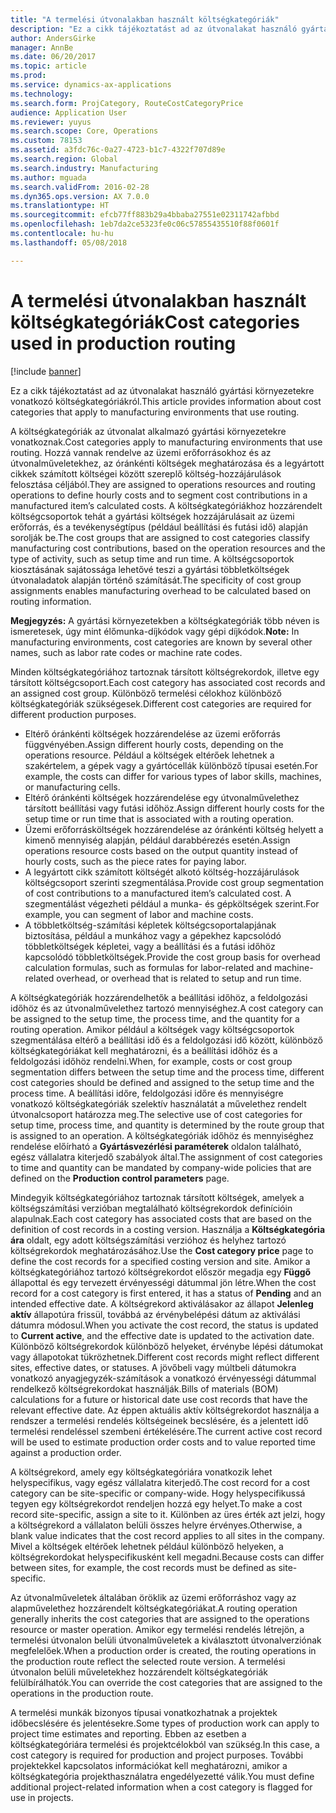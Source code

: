 ```yaml
---
title: "A termelési útvonalakban használt költségkategóriák"
description: "Ez a cikk tájékoztatást ad az útvonalakat használó gyártási környezetekre vonatkozó költségkategóriákról."
author: AndersGirke
manager: AnnBe
ms.date: 06/20/2017
ms.topic: article
ms.prod: 
ms.service: dynamics-ax-applications
ms.technology: 
ms.search.form: ProjCategory, RouteCostCategoryPrice
audience: Application User
ms.reviewer: yuyus
ms.search.scope: Core, Operations
ms.custom: 78153
ms.assetid: a3fdc76c-0a27-4723-b1c7-4322f707d89e
ms.search.region: Global
ms.search.industry: Manufacturing
ms.author: mguada
ms.search.validFrom: 2016-02-28
ms.dyn365.ops.version: AX 7.0.0
ms.translationtype: HT
ms.sourcegitcommit: efcb77ff883b29a4bbaba27551e02311742afbbd
ms.openlocfilehash: 1eb7da2ce5323fe0c06c57855435510f88f0601f
ms.contentlocale: hu-hu
ms.lasthandoff: 05/08/2018

---
```


# <a name="cost-categories-used-in-production-routing"></a><span data-ttu-id="71ad3-103">A termelési útvonalakban használt költségkategóriák</span><span class="sxs-lookup"><span data-stu-id="71ad3-103">Cost categories used in production routing</span></span>

[!include [banner](../includes/banner.md)]

<span data-ttu-id="71ad3-104">Ez a cikk tájékoztatást ad az útvonalakat használó gyártási környezetekre vonatkozó költségkategóriákról.</span><span class="sxs-lookup"><span data-stu-id="71ad3-104">This article provides information about cost categories that apply to manufacturing environments that use routing.</span></span>

<span data-ttu-id="71ad3-105">A költségkategóriák az útvonalat alkalmazó gyártási környezetekre vonatkoznak.</span><span class="sxs-lookup"><span data-stu-id="71ad3-105">Cost categories apply to manufacturing environments that use routing.</span></span> <span data-ttu-id="71ad3-106">Hozzá vannak rendelve az üzemi erőforrásokhoz és az útvonalműveletekhez, az óránkénti költségek meghatározása és a legyártott cikkek számított költségei között szereplő költség-hozzájárulások felosztása céljából.</span><span class="sxs-lookup"><span data-stu-id="71ad3-106">They are assigned to operations resources and routing operations to define hourly costs and to segment cost contributions in a manufactured item’s calculated costs.</span></span> <span data-ttu-id="71ad3-107">A költségkategóriákhoz hozzárendelt költségcsoportok tehát a gyártási költségek hozzájárulásait az üzemi erőforrás, és a tevékenységtípus (például beállítási és futási idő) alapján sorolják be.</span><span class="sxs-lookup"><span data-stu-id="71ad3-107">The cost groups that are assigned to cost categories classify manufacturing cost contributions, based on the operation resources and the type of activity, such as setup time and run time.</span></span> <span data-ttu-id="71ad3-108">A költségcsoportok kiosztásának sajátossága lehetővé teszi a gyártási többletköltségek útvonaladatok alapján történő számítását.</span><span class="sxs-lookup"><span data-stu-id="71ad3-108">The specificity of cost group assignments enables manufacturing overhead to be calculated based on routing information.</span></span> 

<span data-ttu-id="71ad3-109">**Megjegyzés:** A gyártási környezetekben a költségkategóriák több néven is ismeretesek, úgy mint élőmunka-díjkódok vagy gépi díjkódok.</span><span class="sxs-lookup"><span data-stu-id="71ad3-109">**Note:** In manufacturing environments, cost categories are known by several other names, such as labor rate codes or machine rate codes.</span></span> 

<span data-ttu-id="71ad3-110">Minden költségkategóriához tartoznak társított költségrekordok, illetve egy társított költségcsoport.</span><span class="sxs-lookup"><span data-stu-id="71ad3-110">Each cost category has associated cost records and an assigned cost group.</span></span> <span data-ttu-id="71ad3-111">Különböző termelési célokhoz különböző költségkategóriák szükségesek.</span><span class="sxs-lookup"><span data-stu-id="71ad3-111">Different cost categories are required for different production purposes.</span></span>

-   <span data-ttu-id="71ad3-112">Eltérő óránkénti költségek hozzárendelése az üzemi erőforrás függvényében.</span><span class="sxs-lookup"><span data-stu-id="71ad3-112">Assign different hourly costs, depending on the operations resource.</span></span> <span data-ttu-id="71ad3-113">Például a költségek eltérőek lehetnek a szakértelem, a gépek vagy a gyártócellák különböző típusai esetén.</span><span class="sxs-lookup"><span data-stu-id="71ad3-113">For example, the costs can differ for various types of labor skills, machines, or manufacturing cells.</span></span>
-   <span data-ttu-id="71ad3-114">Eltérő óránkénti költségek hozzárendelése egy útvonalművelethez társított beállítási vagy futási időhöz.</span><span class="sxs-lookup"><span data-stu-id="71ad3-114">Assign different hourly costs for the setup time or run time that is associated with a routing operation.</span></span>
-   <span data-ttu-id="71ad3-115">Üzemi erőforrásköltségek hozzárendelése az óránkénti költség helyett a kimenő mennyiség alapján, például darabbérezés esetén.</span><span class="sxs-lookup"><span data-stu-id="71ad3-115">Assign operations resource costs based on the output quantity instead of hourly costs, such as the piece rates for paying labor.</span></span>
-   <span data-ttu-id="71ad3-116">A legyártott cikk számított költségét alkotó költség-hozzájárulások költségcsoport szerinti szegmentálása.</span><span class="sxs-lookup"><span data-stu-id="71ad3-116">Provide cost group segmentation of cost contributions to a manufactured item’s calculated cost.</span></span> <span data-ttu-id="71ad3-117">A szegmentálást végezheti például a munka- és gépköltségek szerint.</span><span class="sxs-lookup"><span data-stu-id="71ad3-117">For example, you can segment of labor and machine costs.</span></span>
-   <span data-ttu-id="71ad3-118">A többletköltség-számítási képletek költségcsoportalapjának biztosítása, például a munkához vagy a gépekhez kapcsolódó többletköltségek képletei, vagy a beállítási és a futási időhöz kapcsolódó többletköltségek.</span><span class="sxs-lookup"><span data-stu-id="71ad3-118">Provide the cost group basis for overhead calculation formulas, such as formulas for labor-related and machine-related overhead, or overhead that is related to setup and run time.</span></span>

<span data-ttu-id="71ad3-119">A költségkategóriák hozzárendelhetők a beállítási időhöz, a feldolgozási időhöz és az útvonalművelethez tartozó mennyiséghez.</span><span class="sxs-lookup"><span data-stu-id="71ad3-119">A cost category can be assigned to the setup time, the process time, and the quantity for a routing operation.</span></span> <span data-ttu-id="71ad3-120">Amikor például a költségek vagy költségcsoportok szegmentálása eltérő a beállítási idő és a feldolgozási idő között, különböző költségkategóriákat kell meghatározni, és a beállítási időhöz és a feldolgozási időhöz rendelni.</span><span class="sxs-lookup"><span data-stu-id="71ad3-120">When, for example, costs or cost group segmentation differs between the setup time and the process time, different cost categories should be defined and assigned to the setup time and the process time.</span></span> <span data-ttu-id="71ad3-121">A beállítási időre, feldolgozási időre és mennyiségre vonatkozó költségkategóriák szelektív használatát a művelethez rendelt útvonalcsoport határozza meg.</span><span class="sxs-lookup"><span data-stu-id="71ad3-121">The selective use of cost categories for setup time, process time, and quantity is determined by the route group that is assigned to an operation.</span></span> <span data-ttu-id="71ad3-122">A költségkategóriák időhöz és mennyiséghez rendelése előírható a **Gyártásvezérlési paraméterek** oldalon található, egész vállalatra kiterjedő szabályok által.</span><span class="sxs-lookup"><span data-stu-id="71ad3-122">The assignment of cost categories to time and quantity can be mandated by company-wide policies that are defined on the **Production control parameters** page.</span></span> 

<span data-ttu-id="71ad3-123">Mindegyik költségkategóriához tartoznak társított költségek, amelyek a költségszámítási verzióban megtalálható költségrekordok definícióin alapulnak.</span><span class="sxs-lookup"><span data-stu-id="71ad3-123">Each cost category has associated costs that are based on the definition of cost records in a costing version.</span></span> <span data-ttu-id="71ad3-124">Használja a **Költségkategória ára** oldalt, egy adott költségszámítási verzióhoz és helyhez tartozó költségrekordok meghatározásához.</span><span class="sxs-lookup"><span data-stu-id="71ad3-124">Use the **Cost category price** page to define the cost records for a specified costing version and site.</span></span> <span data-ttu-id="71ad3-125">Amikor a költségkategóriához tartozó költségrekordot először megadja egy **Függő** állapottal és egy tervezett érvényességi dátummal jön létre.</span><span class="sxs-lookup"><span data-stu-id="71ad3-125">When the cost record for a cost category is first entered, it has a status of **Pending** and an intended effective date.</span></span> <span data-ttu-id="71ad3-126">A költségrekord aktiválásakor az állapot **Jelenleg aktív** állapotúra frissül, továbbá az érvénybelépési dátum az aktiválási dátumra módosul.</span><span class="sxs-lookup"><span data-stu-id="71ad3-126">When you activate the cost record, the status is updated to **Current active**, and the effective date is updated to the activation date.</span></span> <span data-ttu-id="71ad3-127">Különböző költségrekordok különböző helyeket, érvénybe lépési dátumokat vagy állapotokat tükrözhetnek.</span><span class="sxs-lookup"><span data-stu-id="71ad3-127">Different cost records might reflect different sites, effective dates, or statuses.</span></span> <span data-ttu-id="71ad3-128">A jövőbeli vagy múltbeli dátumokra vonatkozó anyagjegyzék-számítások a vonatkozó érvényességi dátummal rendelkező költségrekordokat használják.</span><span class="sxs-lookup"><span data-stu-id="71ad3-128">Bills of materials (BOM) calculations for a future or historical date use cost records that have the relevant effective date.</span></span> <span data-ttu-id="71ad3-129">Az éppen aktuális aktív költségrekordot használja a rendszer a termelési rendelés költségeinek becslésére, és a jelentett idő termelési rendeléssel szembeni értékelésére.</span><span class="sxs-lookup"><span data-stu-id="71ad3-129">The current active cost record will be used to estimate production order costs and to value reported time against a production order.</span></span> 

<span data-ttu-id="71ad3-130">A költségrekord, amely egy költségkategóriára vonatkozik lehet helyspecifikus, vagy egész vállalatra kiterjedő.</span><span class="sxs-lookup"><span data-stu-id="71ad3-130">The cost record for a cost category can be site-specific or company-wide.</span></span> <span data-ttu-id="71ad3-131">Hogy helyspecifikussá tegyen egy költségrekordot rendeljen hozzá egy helyet.</span><span class="sxs-lookup"><span data-stu-id="71ad3-131">To make a cost record site-specific, assign a site to it.</span></span> <span data-ttu-id="71ad3-132">Különben az üres érték azt jelzi, hogy a költségrekord a vállalaton belüli összes helyre érvényes.</span><span class="sxs-lookup"><span data-stu-id="71ad3-132">Otherwise, a blank value indicates that the cost record applies to all sites in the company.</span></span> <span data-ttu-id="71ad3-133">Mivel a költségek eltérőek lehetnek például különböző helyeken, a költségrekordokat helyspecifikusként kell megadni.</span><span class="sxs-lookup"><span data-stu-id="71ad3-133">Because costs can differ between sites, for example, the cost records must be defined as site-specific.</span></span> 

<span data-ttu-id="71ad3-134">Az útvonalműveletek általában öröklik az üzemi erőforráshoz vagy az alapművelethez hozzárendelt költségkategóriákat.</span><span class="sxs-lookup"><span data-stu-id="71ad3-134">A routing operation generally inherits the cost categories that are assigned to the operations resource or master operation.</span></span> <span data-ttu-id="71ad3-135">Amikor egy termelési rendelés létrejön, a termelési útvonalon belüli útvonalműveletek a kiválasztott útvonalverziónak megfelelőek.</span><span class="sxs-lookup"><span data-stu-id="71ad3-135">When a production order is created, the routing operations in the production route reflect the selected route version.</span></span> <span data-ttu-id="71ad3-136">A termelési útvonalon belüli műveletekhez hozzárendelt költségkategóriák felülbírálhatók.</span><span class="sxs-lookup"><span data-stu-id="71ad3-136">You can override the cost categories that are assigned to the operations in the production route.</span></span> 

<span data-ttu-id="71ad3-137">A termelési munkák bizonyos típusai vonatkozhatnak a projektek időbecslésére és jelentésekre.</span><span class="sxs-lookup"><span data-stu-id="71ad3-137">Some types of production work can apply to project time estimates and reporting.</span></span> <span data-ttu-id="71ad3-138">Ebben az esetben a költségkategóriára termelési és projektcélokból van szükség.</span><span class="sxs-lookup"><span data-stu-id="71ad3-138">In this case, a cost category is required for production and project purposes.</span></span> <span data-ttu-id="71ad3-139">További projektekkel kapcsolatos információkat kell meghatározni, amikor a költségkategória projekthasználatra engedélyezetté válik.</span><span class="sxs-lookup"><span data-stu-id="71ad3-139">You must define additional project-related information when a cost category is flagged for use in projects.</span></span>




